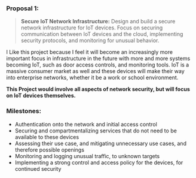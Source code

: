 ### Proposal 1:
> **Secure IoT Network Infrastructure:** Design and build a secure network infrastructure for IoT devices. Focus on securing communication between IoT devices and the cloud, implementing security protocols, and monitoring for unusual behavior.

I Like this project because I feel it will become an increasingly more important focus in infrastructure in the future with more and more systems becoming IoT, such as door access controls, and monitoring tools. IoT is a massive consumer market as well and these devices will make their way into enterprise networks, whether it be a work or school environment. 


**This Project would involve all aspects of network security, but will focus on IoT devices themselves.**
### Milestones:

* Authentication onto the network and initial access control
* Securing and compartmentalizing services that do not need to be available to these devices
* Assessing their use case, and mitigating unnecessary use cases, and therefore possible openings
* Monitoring and logging unusual traffic, to unknown targets
* Implementing a strong control and access policy for the devices, for continued security
